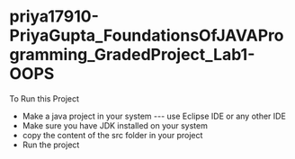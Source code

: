 # priya17910-PriyaGupta_FoundationsOfJAVAProgramming_GradedProject_Lab1-OOPS

To Run this Project
- Make a java project in your system --- use Eclipse IDE or any other IDE
- Make sure you have JDK installed on your system
- copy the content of the src folder in your project
- Run the project
